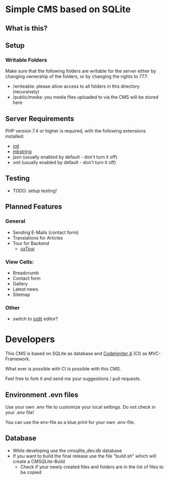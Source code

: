 # Simple CMS based on SQLite

## What is this?

## Setup
### Writable Folders
Make sure that the following folders are writable for the server either by 
changing ownership of the folders, or by changing the rights to 777:
- /writeable: please allow access to all folders in this directory (recursively)
- /public/media: you media files uploaded to via the CMS will be stored here

## Server Requirements

PHP version 7.4 or higher is required, with the following extensions installed: 

- [intl](http://php.net/manual/en/intl.requirements.php)
- [mbstring](http://php.net/manual/en/mbstring.installation.php)
- json (usually enabled by default - don't turn it off)
- xml (usually enabled by default - don't turn it off)

## Testing
- TODO: setup testing!

## Planned Features

### General
- Sending E-Mails (contact form)
- Translations for Articles
- Tour for Backend
  - [uxTour](https://github.com/lyngbach/uxTour)

### View Cells:
- Breadcrumb
- Contact form
- Gallery
- Latest news
- Sitemap

### Other
- switch to [jodit](https://xdsoft.net/jodit/) editor?

# Developers
This CMS is based on SQLite as database and [CodeIgniter 4](https://codeigniter.com/) (CI) as MVC-Framework.

What ever is possible with CI is possible with this CMS.

Feel free to fork it and send me your suggestions / pull requests.

## Environment .evn files
Use your own .env file to customize your local settings. Do not check in your .env file!

You can use the env-file as a blue print for your own .env-file.

## Database
- While developing use the cmsqlite_dev.db database
- If you want to build the final release use the file "build.sh" which will create a CMSQLite-Build
  - Check if your newly created files and folders are in the list of files to be copied
